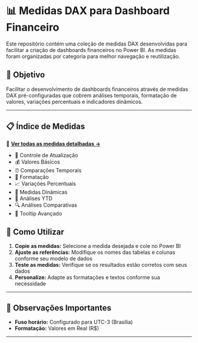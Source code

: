 # 📊 Medidas DAX para Dashboard Financeiro

Este repositório contém uma coleção de medidas DAX desenvolvidas para facilitar a criação de dashboards financeiros no Power BI. As medidas foram organizadas por categoria para melhor navegação e reutilização.

## 🎯 Objetivo

Facilitar o desenvolvimento de dashboards financeiros através de medidas DAX pré-configuradas que cobrem análises temporais, formatação de valores, variações percentuais e indicadores dinâmicos.

---

## 📋 Índice de Medidas

📄 **[Ver todas as medidas detalhadas →](https://github.com/matheusmarquezinhub/Medidas-Financeiras/blob/main/%23%20Medidas%20Financeira.md)**

- 🔄 Controle de Atualização
- 💰 Valores Básicos
- ⏰ Comparações Temporais
- 🎨 Formatação
- 📈 Variações Percentuais
- 🔄 Medidas Dinâmicas
- 📅 Análises YTD
- 🔍 Análises Comparativas
- 💬 Tooltip Avançado


## 🚀 Como Utilizar

1. **Copie as medidas:** Selecione a medida desejada e cole no Power BI
2. **Ajuste as referências:** Modifique os nomes das tabelas e colunas conforme seu modelo de dados
3. **Teste as medidas:** Verifique se os resultados estão corretos com seus dados
4. **Personalize:** Adapte as formatações e textos conforme sua necessidade

---

## 📝 Observações Importantes

- **Fuso horário:** Configurado para UTC-3 (Brasília)
- **Formatação:** Valores em Real (R$)

---
